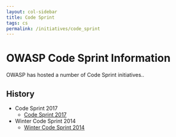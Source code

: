 ```yaml
---
layout: col-sidebar
title: Code Sprint
tags: cs
permalink: /initiatives/code_sprint
---
```


# OWASP Code Sprint Information

OWASP has hosted a number of Code Sprint initiatives..

## History

- Code Sprint 2017
  - [Code Sprint 2017](cs2017)
- Winter Code Sprint 2014
  - [Winter Code Sprint 2014](wcs2014)
